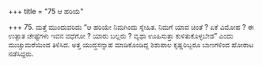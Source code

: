 +++
title = "75 ಆ ಹರಿಯೆ"

+++
75. ಮತ್ತೆ ಮುಂದುವರಿದು “ಆ ಹರಿಯೇ ನಿಮಗಿಂದು ಸ್ನೇಹಿತ. ನಿಮಗೆ ಯಾವ ಚಿಂತೆ ? ಏಕೆ ವಿಮೋಹ ? ಈ ಉತ್ಪಾತ ಚೇಷ್ಟೆಗಳು ಇವನ ವಧೆಗೋ ? ಯಾರು ಬಲ್ಲರು ? ವೃಥಾ ಊಹಿಸುತ್ತಾ ಕುಳಿತುಕೊಳ್ಳಬೇಡ” ಎಂದು ಮುಚ್ಚುಮರೆಯಿಂದ ತಿಳಿಸಿದ. ಅತ್ತ ಯುದ್ಧಸನ್ನಾಹ ಮಾಡಿಕೊಂಡಿದ್ದ ಶಿಶುಪಾಲ ಕೃಷ್ಣರಿಬ್ಬರೂ ಬಾಣಗಳಿಂದ ಹೋರಾಟ ನಡೆಸಿದ್ದರು.